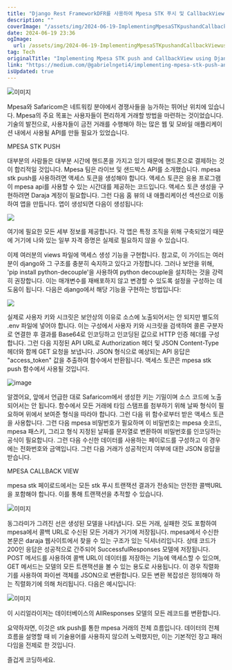 ```yaml
---
title: "Django Rest FrameworkDFR를 사용하여 Mpesa STK 푸시 및 CallbackView 구현하기"
description: ""
coverImage: "/assets/img/2024-06-19-ImplementingMpesaSTKpushandCallbackViewusingDjangoRestFrameworkDFR_0.png"
date: 2024-06-19 23:36
ogImage:
  url: /assets/img/2024-06-19-ImplementingMpesaSTKpushandCallbackViewusingDjangoRestFrameworkDFR_0.png
tag: Tech
originalTitle: "Implementing Mpesa STK push and CallbackView using Django Rest Framework(DFR)"
link: "https://medium.com/@gabrielngeti4/implementing-mpesa-stk-push-and-callbackview-using-django-rest-framework-dfr-fc42bf0474df"
isUpdated: true
---
```


![이미지](/assets/img/2024-06-19-ImplementingMpesaSTKpushandCallbackViewusingDjangoRestFrameworkDFR_0.png)

Mpesa와 Safaricom은 네트워킹 분야에서 경쟁사들을 능가하는 뛰어난 위치에 있습니다. Mpesa의 주요 목표는 사용자들이 편리하게 거래할 방법을 마련하는 것이었습니다. 기술의 발전으로, 사용자들이 금전 거래를 수행해야 하는 많은 웹 및 모바일 애플리케이션 내에서 사용될 API를 만들 필요가 있었습니다.

MPESA STK PUSH

대부분의 사람들은 대부분 시간에 핸드폰을 가지고 있기 때문에 핸드폰으로 결제하는 것이 합리적일 것입니다. Mpesa 팀은 라이브 및 샌드박스 API를 소개했습니다. mpesa stk push를 사용하려면 액세스 토큰을 생성해야 합니다. 액세스 토큰은 응용 프로그램이 mpesa api를 사용할 수 있는 시간대를 제공하는 코드입니다. 액세스 토큰 생성을 구현하려면 Daraja 계정이 필요합니다. 그런 다음 홈 뷰의 내 애플리케이션 섹션으로 이동하여 앱을 만듭니다. 앱이 생성되면 다음이 생성됩니다:

<!-- seedividend - 사각형 -->

<ins class="adsbygoogle"
     style="display:block"
     data-ad-client="ca-pub-4877378276818686"
     data-ad-slot="1898504329"
     data-ad-format="auto"
     data-full-width-responsive="true"></ins>

<script>
     (adsbygoogle = window.adsbygoogle || []).push({});
</script>

<img src="/assets/img/2024-06-19-ImplementingMpesaSTKpushandCallbackViewusingDjangoRestFrameworkDFR_1.png" />

여기에 필요한 모든 세부 정보를 제공합니다. 각 앱은 특정 조직을 위해 구축되었기 때문에 거기에 나와 있는 일부 자격 증명은 실제로 필요하지 않을 수 있습니다.

이제 여러분의 views 파일에 액세스 생성 기능을 구현합니다. 참고로, 이 가이드는 여러분이 django와 그 구조를 충분히 숙지하고 있다고 가정합니다. 그러나 보안을 위해, 'pip install python-decouple'을 사용하여 python decouple을 설치하는 것을 강력히 권장합니다. 이는 매개변수를 재배포하지 않고 변경할 수 있도록 설정을 구성하는 데 도움이 됩니다. 다음은 django에서 해당 기능을 구현하는 방법입니다:

<img src="/assets/img/2024-06-19-ImplementingMpesaSTKpushandCallbackViewusingDjangoRestFrameworkDFR_2.png" />

<!-- seedividend - 사각형 -->

<ins class="adsbygoogle"
     style="display:block"
     data-ad-client="ca-pub-4877378276818686"
     data-ad-slot="1898504329"
     data-ad-format="auto"
     data-full-width-responsive="true"></ins>

<script>
     (adsbygoogle = window.adsbygoogle || []).push({});
</script>

실제로 사용자 키와 시크릿은 보안상의 이유로 소스에 노출되어서는 안 되지만 별도의 .env 파일에 넣어야 합니다. 이는 구성에서 사용자 키와 시크릿을 검색하여 콜론 구분자로 연결한 후 결과를 Base64로 인코딩하고 인코딩된 값으로 HTTP 인증 헤더를 구성합니다. 그런 다음 지정된 API URL로 Authorization 헤더 및 JSON Content-Type 헤더와 함께 GET 요청을 보냅니다. JSON 형식으로 예상되는 API 응답은 "access_token" 값을 추출하여 함수에서 반환됩니다. 액세스 토큰은 mpesa stk push 함수에서 사용될 것입니다.

![image](/assets/img/2024-06-19-ImplementingMpesaSTKpushandCallbackViewusingDjangoRestFrameworkDFR_3.png)

알겠어요, 앞에서 언급한 대로 Safaricom에서 생성한 키는 기밀이며 소스 코드에 노출되어서는 안 됩니다. 함수에서 모든 거래에 타임 스탬프를 첨부하기 위해 날짜 형식이 필요하며 위에서 보여준 형식을 따라야 합니다. 그런 다음 위 함수로부터 받은 액세스 토큰을 사용합니다. 그런 다음 mpesa 비밀번호가 필요하며 이 비밀번호는 mpesa 숏코드, mpesa 패스키, 그리고 형식 지정된 날짜를 문자열로 변환하여 비밀번호를 인코딩하는 공식이 필요합니다. 그런 다음 수신한 데이터를 사용하는 페이로드를 구성하고 이 경우에는 전화번호와 금액입니다. 그런 다음 거래가 성공적인지 여부에 대한 JSON 응답을 받습니다.

MPESA CALLBACK VIEW

<!-- seedividend - 사각형 -->

<ins class="adsbygoogle"
     style="display:block"
     data-ad-client="ca-pub-4877378276818686"
     data-ad-slot="1898504329"
     data-ad-format="auto"
     data-full-width-responsive="true"></ins>

<script>
     (adsbygoogle = window.adsbygoogle || []).push({});
</script>

mpesa stk 페이로드에서는 모든 stk 푸시 트랜잭션 결과가 전송되는 안전한 콜백URL을 포함해야 합니다. 이를 통해 트랜잭션을 추적할 수 있습니다.

![이미지](/assets/img/2024-06-19-ImplementingMpesaSTKpushandCallbackViewusingDjangoRestFrameworkDFR_4.png)

동그라미가 그려진 선은 생성된 모델을 나타냅니다. 모든 거래, 실패한 것도 포함하여 mpesa에서 콜백 URL로 수신된 모든 거래가 거기에 저장됩니다. mpesa에서 수신한 본문은 daraja 웹사이트에서 찾을 수 있는 구조가 있는 딕셔너리입니다. 상태 코드가 200인 응답은 성공적으로 간주되어 SuccessfulResponses 모델에 저장됩니다. POST 메서드를 사용하여 콜백 URL이 데이터를 저장하는 기능에 액세스할 수 있으며, GET 메서드는 모델의 모든 트랜잭션을 볼 수 있는 용도로 사용됩니다. 이 경우 직렬화기를 사용하여 파이썬 객체를 JSON으로 변환합니다. 모든 변환 복잡성은 정의해야 하는 직렬화기에 의해 처리됩니다. 다음은 예시입니다:

![이미지](/assets/img/2024-06-19-ImplementingMpesaSTKpushandCallbackViewusingDjangoRestFrameworkDFR_5.png)

<!-- seedividend - 사각형 -->

<ins class="adsbygoogle"
     style="display:block"
     data-ad-client="ca-pub-4877378276818686"
     data-ad-slot="1898504329"
     data-ad-format="auto"
     data-full-width-responsive="true"></ins>

<script>
     (adsbygoogle = window.adsbygoogle || []).push({});
</script>

이 시리얼라이저는 데이터베이스의 AllResponses 모델의 모든 레코드를 변환합니다.

요약하자면, 이것은 stk push를 통한 mpesa 거래의 전체 흐름입니다. 데이터의 전체 흐름을 설명할 때 비 기술용어를 사용하지 않으려 노력했지만, 이는 기본적인 장고 패러다임을 전제로 한 것입니다.

즐겁게 코딩하세요.
